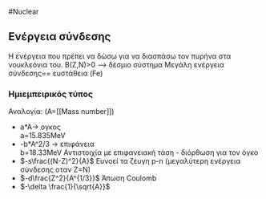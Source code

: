 #Nuclear 
## Ενέργεια σύνδεσης
Η ενέργεια που πρέπει να δώσω για να διασπάσω τον πυρήνα στα νουκλεόνια του.
Β(Ζ,Ν)>0 --> δέσμιο σύστημα
Μεγάλη ενέργεια σύνδεσης== ευστάθεια (Fe)

### Ημιεμπειρικός τύπος
Αναλογία: (A=[[Mass number]])
- a*A-> ογκος	
	a=15.835MeV
- -b*A^2/3 -> επιφάνεια		
	b=18.33MeV
	Αντιστοιχία με επιφανειακή τάση - διόρθωση για τον όγκο
- $-s\frac{(N-Z)^2}{A}$ 
	Ευνοεί τα ζέυγη p-n (μεγαλύτερη ενέργεια σύνδεσης οταν Z=N)
- $-d\frac{Z^2}{A^{1/3}}$
Άπωση Coulomb
- $-\delta \frac{1}{\sqrt{A}}$